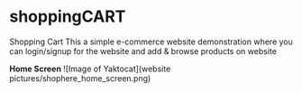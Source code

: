# shoppingCART
Shopping Cart
This a simple e-commerce website demonstration where you can login/signup for the website and add & browse products on website

**Home Screen**
![Image of Yaktocat](website pictures/shophere_home_screen.png)
